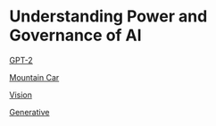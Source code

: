# Understanding Power and Governance of AI

[GPT-2](https://colab.research.google.com/drive/1airSQPgNL_5L86MWflCVvAI0DCsEzqbz?usp=sharing)

[Mountain Car](https://colab.research.google.com/drive/1lIYHYmkgockX4Vc1AU9wDHInT3a6c9k9?usp=sharing)

[Vision](https://colab.research.google.com/drive/10AVcf9S-qK0dOLvQUBHzBdfuO4J4mKOr?usp=sharing)

[Generative](https://colab.research.google.com/drive/1Uxy6vr7hrkD1b4k8C0cfwXALUcMMnlCQ?usp=sharing)

